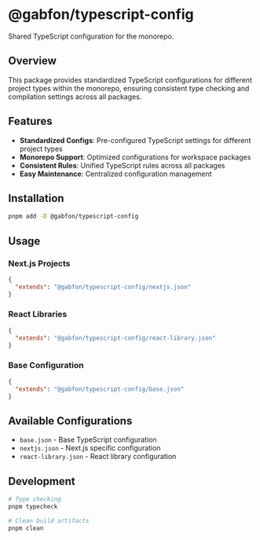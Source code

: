 # @gabfon/typescript-config

Shared TypeScript configuration for the monorepo.

## Overview

This package provides standardized TypeScript configurations for different project types within the monorepo, ensuring consistent type checking and compilation settings across all packages.

## Features

- **Standardized Configs**: Pre-configured TypeScript settings for different project types
- **Monorepo Support**: Optimized configurations for workspace packages
- **Consistent Rules**: Unified TypeScript rules across all packages
- **Easy Maintenance**: Centralized configuration management

## Installation

```bash
pnpm add -D @gabfon/typescript-config
```

## Usage

### Next.js Projects

```json
{
  "extends": "@gabfon/typescript-config/nextjs.json"
}
```

### React Libraries

```json
{
  "extends": "@gabfon/typescript-config/react-library.json"
}
```

### Base Configuration

```json
{
  "extends": "@gabfon/typescript-config/base.json"
}
```

## Available Configurations

- `base.json` - Base TypeScript configuration
- `nextjs.json` - Next.js specific configuration
- `react-library.json` - React library configuration

## Development

```bash
# Type checking
pnpm typecheck

# Clean build artifacts
pnpm clean
```
